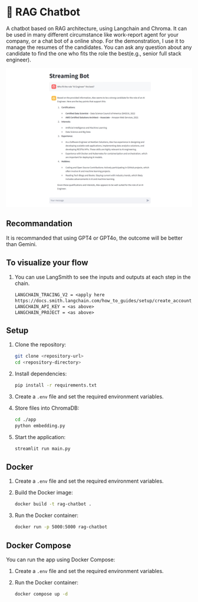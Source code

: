 # :speech_balloon: RAG Chatbot
A chatbot based on RAG architecture, using Langchain and Chroma. It can be used in many different circumstance like work-report agent for your company, or a chat bot of a online shop. 
For the demonstration, I use it to manage the resumes of the candidates. You can ask any question about any candidate to find the one who fits the role the best(e.g., senior full stack engineer).

![screenshot](https://github.com/arthur-kuo/rag_chatbot/blob/main/images/screenshot.jpg)

## Recommandation
It is recommanded that using GPT4 or GPT4o, the outcome will be better than Gemini.

## To visualize your flow

1. You can use LangSmith to see the inputs and outputs at each step in the chain.
   ```
   LANGCHAIN_TRACING_V2 = <apply here https://docs.smith.langchain.com/how_to_guides/setup/create_account_api_key>
   LANGCHAIN_API_KEY = <as above>
   LANGCHAIN_PROJECT = <as above>
   ```

## Setup

1. Clone the repository:
   ```sh
   git clone <repository-url>
   cd <repository-directory>
   ```

2. Install dependencies:
   ```sh
   pip install -r requirements.txt
   ```

3. Create a `.env` file and set the required environment variables.

4. Store files into ChromaDB:
   ```sh
   cd ./app
   python embedding.py
   ```

5. Start the application:
   ```sh
   streamlit run main.py
   ```

## Docker

1. Create a `.env` file and set the required environment variables.

2. Build the Docker image:
   ```sh
   docker build -t rag-chatbot .
   ```
3. Run the Docker container:
   ```sh
   docker run -p 5000:5000 rag-chatbot
   ```

## Docker Compose

You can run the app using Docker Compose:

1. Create a `.env` file and set the required environment variables.

2. Run the Docker container:
   ```sh
   docker compose up -d
   ```